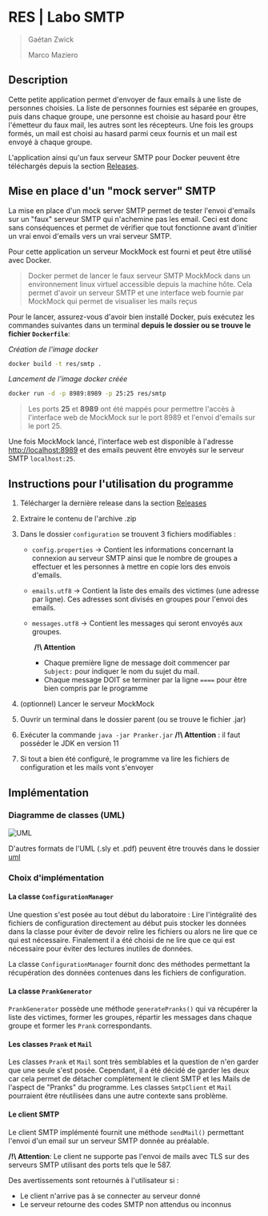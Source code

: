 # RES | Labo SMTP

> Gaétan Zwick
>
> Marco Maziero

## Description

Cette petite application permet d'envoyer de faux emails à une liste de personnes choisies. La liste de personnes fournies est séparée en groupes, puis dans chaque groupe, une personne est choisie au hasard pour être l'émetteur du faux mail, les autres sont les récepteurs. Une fois les groups formés, un mail est choisi au hasard parmi ceux fournis et un mail est envoyé à chaque groupe.

L'application ainsi qu'un faux serveur SMTP pour Docker peuvent être téléchargés depuis la section [Releases](https://github.com/Ga-3tan/Teaching-HEIGVD-RES-2021-Labo-SMTP/releases).

## Mise en place d'un "mock server" SMTP

La mise en place d'un mock server SMTP permet de tester l'envoi d'emails sur un "faux" serveur SMTP qui n'achemine pas les email. Ceci est donc sans conséquences et permet de vérifier que tout fonctionne avant d'initier un vrai envoi d'emails vers un vrai serveur SMTP.

Pour cette application un serveur MockMock est fourni et peut être utilisé avec Docker.

> Docker permet de lancer le faux serveur SMTP MockMock dans un environnement linux virtuel accessible depuis la machine hôte. Cela permet d'avoir un serveur SMTP et une interface web fournie par MockMock qui permet de visualiser les mails reçus

Pour le lancer, assurez-vous d'avoir bien installé Docker, puis exécutez les commandes suivantes dans un terminal **depuis le dossier ou se trouve le fichier `Dockerfile`**:

*Création de l'image docker*

```sh
docker build -t res/smtp .
```

*Lancement de l'image docker créée*

```sh
docker run -d -p 8989:8989 -p 25:25 res/smtp
```

> Les ports **25** et **8989** ont été mappés pour permettre l'accès à l'interface web de MockMock sur le port 8989 et l'envoi d'emails sur le port 25.

Une fois MockMock lancé, l'interface web est disponible à l'adresse [http://localhost:8989](http://localhost:8989) et des emails peuvent être envoyés sur le serveur SMTP `localhost:25`.

## Instructions pour l'utilisation du programme

1. Télécharger la dernière release dans la section [Releases](https://github.com/Ga-3tan/Teaching-HEIGVD-RES-2021-Labo-SMTP/releases)

2. Extraire le contenu de l'archive .zip

3. Dans le dossier `configuration` se trouvent 3 fichiers modifiables :

   - `config.properties` -> Contient les informations concernant la connexion au serveur SMTP ainsi que le nombre de groupes a effectuer et les personnes à mettre en copie lors des envois d'emails.

   - `emails.utf8` -> Contient la liste des emails des victimes (une adresse par ligne). Ces adresses sont divisés en groupes pour l'envoi des emails.

   - `messages.utf8` -> Contient les messages qui seront envoyés aux groupes. 

     ​	**/!\ Attention**

     - Chaque première ligne de message doit commencer par `Subject:` pour indiquer le nom du sujet du mail.
     - Chaque message DOIT se terminer par la ligne `====` pour être bien compris par le programme

4. (optionnel) Lancer le serveur MockMock

5. Ouvrir un terminal dans le dossier parent (ou se trouve le fichier .jar)

6. Exécuter la commande `java -jar Pranker.jar`  **/!\ Attention** : il faut posséder le JDK en version 11

7. Si tout a bien été configuré, le programme va lire les fichiers de configuration et les mails vont s'envoyer

## Implémentation

### Diagramme de classes (UML)
![UML](https://github.com/Ga-3tan/Teaching-HEIGVD-RES-2021-Labo-SMTP/blob/main/uml/UML.png)

D'autres formats de l'UML (.sly et .pdf) peuvent être trouvés dans le dossier [uml](https://github.com/Ga-3tan/Teaching-HEIGVD-RES-2021-Labo-SMTP/tree/main/uml)

### Choix d'implémentation

#### La classe `ConfigurationManager`

Une question s'est posée au tout début du laboratoire : Lire l'intégralité des fichiers de configuration directement au début puis stocker les données dans la classe pour éviter de devoir relire les fichiers ou alors ne lire que ce qui est nécessaire. Finalement il a été choisi de ne lire que ce qui est nécessaire pour éviter des lectures inutiles de données.

La classe `ConfigurationManager` fournit donc des méthodes permettant la récupération des données contenues dans les fichiers de configuration.

#### La classe `PrankGenerator`

`PrankGenerator` possède une méthode `generatePranks()` qui va récupérer la liste des victimes, former les groupes, répartir les messages dans chaque groupe et former les `Prank` correspondants.

#### Les classes `Prank` et `Mail`

Les classes `Prank` et `Mail` sont très semblables et la question de n'en garder que une seule s'est posée. Cependant, il a été décidé de garder les deux car cela permet de détacher complètement le client SMTP et les Mails de l'aspect de "Pranks" du programme. Les classes `SmtpClient` et `Mail` pourraient être réutilisées dans une autre contexte sans problème.

#### Le client SMTP

Le client SMTP implémenté fournit une méthode `sendMail()` permettant l'envoi d'un email sur un serveur SMTP donnée au préalable.

**/!\ Attention**: Le client ne supporte pas l'envoi de mails avec TLS sur des serveurs SMTP utilisant des ports tels que le 587.

Des avertissements sont retournés à l'utilisateur si :

- Le client n'arrive pas à se connecter au serveur donné
- Le serveur retourne des codes SMTP non attendus ou inconnus

